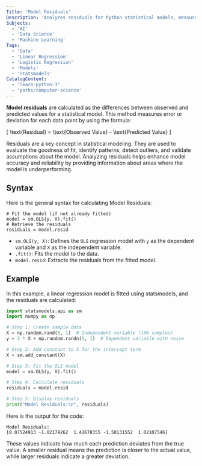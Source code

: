 ```yaml
---
Title: 'Model Residuals'
Description: 'Analyzes residuals for Python statistical models, measure model performance, detect patterns, and diagnose problems using concise syntax and examples.'
Subjects:
  - 'AI'
  - 'Data Science'
  - 'Machine Learning'
Tags:
  - 'Data'
  - 'Linear Regression'
  - 'Logistic Regression'
  - 'Models'
  - 'Statsmodels'
CatalogContent:
  - 'learn-python-3'
  - 'paths/computer-science'
---
```


**Model residuals** are calculated as the differences between observed and predicted values for a statistical model. This method measures error or deviation for each data point by using the formula:

\[
\text{Residual} = \text{Observed Value} - \text{Predicted Value}
\]

Residuals are a key concept in statistical modeling. They are used to evaluate the goodness of fit, identify patterns, detect outliers, and validate assumptions about the model. Analyzing residuals helps enhance model accuracy and reliability by providing information about areas where the model is underperforming.

## Syntax

Here is the general syntax for calculating Model Residuals:

```pseudo
# Fit the model (if not already fitted)
model = sm.OLS(y, X).fit()
# Retrieve the residuals
residuals = model.resid
```

- `sm.OLS(y, X)`: Defines the `OLS` regression model with `y` as the dependent variable and `X` as the independent variable.
- `.fit()`: Fits the model to the data.
- `model.resid`: Extracts the residuals from the fitted model.

## Example

In this example, a linear regression model is fitted using statsmodels, and the residuals are calculated:

```py
import statsmodels.api as sm
import numpy as np

# Step 1: Create sample data
X = np.random.rand(5, 1)  # Independent variable (100 samples)
y = 3 * X + np.random.randn(5, 1)  # Dependent variable with noise

# Step 2: Add constant to X for the intercept term
X = sm.add_constant(X)

# Step 3: Fit the OLS model
model = sm.OLS(y, X).fit()

# Step 4: Calculate residuals
residuals = model.resid

# Step 5: Display residuals
print("Model Residuals:\n", residuals)
```

Here is the output for the code:

```shell
Model Residuals:
[0.07524913 -1.02179262  1.42678355 -1.50131552  1.02107546]
```

These values indicate how much each prediction deviates from the true value. A smaller residual means the prediction is closer to the actual value, while larger residuals indicate a greater deviation.
